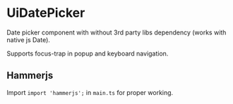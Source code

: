 # UiDatePicker

Date picker component with without 3rd party libs dependency (works with native js Date).

Supports focus-trap in popup and keyboard navigation.


## Hammerjs

Import `import 'hammerjs';` in `main.ts` for proper working.

